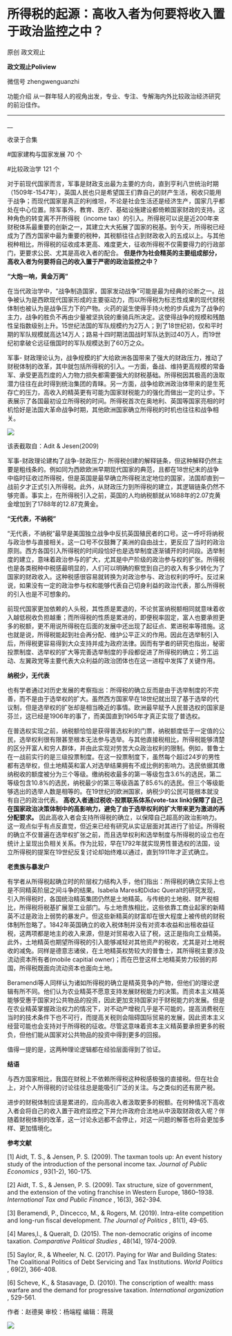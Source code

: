 

#  所得税的起源：高收入者为何要将收入置于政治监控之中？

原创 政文观止 

**政文观止Poliview** 

微信号 zhengwenguanzhi

功能介绍 从一群年轻人的视角出发，专业、专注、专解海内外比较政治经济研究的前沿佳作。

____

__

收录于合集

#国家建构与国家发展 70 个

#比较政治学 121 个

对于前现代国家而言，军事是财政支出最为主要的方向，直到亨利八世统治时期（1509年-1547年），英国人民也只是希望国王们靠自己的财产生活，税收只能用于战争；而现代国家是真正的利维坦，不论是社会生活还是经济生产，国家几乎都处在中心位置。除军事外，教育、医疗、基础设施建设都倚赖国家财政的支持。这种角色的转变离不开所得税（income
tax）的引入。所得税可以说是近200年来财税体系最重要的创新之一，其建立大大拓展了国家的税基。到今天，所得税已经成为了西方国家中最为重要的税种，其税额往往占到财政收入的五成以上。与其他税种相比，所得税的征收成本更高、难度更大，征收所得税不仅需要得力的行政部门，更要求公民、尤其是高收入者的配合。
**但是作为社会精英的主要组成部分，高收入者为何要将自己的收入置于严密的政治监控之中？**

  

 **“大炮一响，黄金万两”**

在当代政治学中，“战争制造国家，国家发动战争”可能是最为经典的论断之一。战争被认为是西欧现代国家形成的主要驱动力，而以所得税为标志性成果的现代财税体制也被认为是战争压力下的产物。火药的诞生使得手持火枪的步兵成为了战争的主力，战争的胜负不再由少量被坚执锐的重骑兵所决定。这使得战争的规模和残酷性呈指数级别上升。15世纪法国的军队规模约为2万人；到了18世纪初，仅和平时期的军队规模就高达14万人；路易十四时期法国战时军队达到过40万人，而19世纪初拿破仑远征俄国时的军队规模达到了60万之众。

  

军事-
财政理论认为，战争规模的扩大给欧洲各国带来了强大的财政压力，推动了财税体制的改革，其中就包括所得税的引入。一方面，备战、维持更高规模的常备军、承受更高烈度的人力物力损失都需要强大的财税基础。所得税因其极高的汲取潜力往往在此时得到统治集团的青睐。另一方面，战争给欧洲政治体带来的是生死存亡的压力，高收入的精英更有可能为国家财税能力的强化而做出一定的让步。下表展示了各国最初设立所得税的时间。所得税首次在奥地利、英国等国家亮相的时机恰好是法国大革命战争时期，其他欧洲国家确立所得税的时机也往往和战争相关。

![](images/147/2.png)

该表截取自：Adit & Jesen(2009)

  

军事-财政理论建构了战争-财政压力-
所得税创建的解释链条，但这种解释仍然主要是粗线条的。例如同为西欧欧洲早期现代国家的典范，且都在18世纪末的战争中临时征收过所得税，但是英国是最早确立所得税法定地位的国家，法国却直到一战前夕才正式引入所得税。此外，从财政压力到所得税的建立，其逻辑链条仍然不够完善。事实上，在所得税引入之前，英国的人均纳税额就从1688年的2.07克黄金增加到了1788年的12.87克黄金。

  

 **“无代表，不纳税”**  

“无代表，不纳税”最早是美国独立战争中反抗英国殖民者的口号。这一呼吁将纳税与政治参与直接相关。这一口号不仅鼓舞了美洲的自由战士，更反应了当时的政治原则。西方各国引入所得税的时间段恰好也是选举制度逐渐铺开的时间段。选举制度的建立，意味着政治参与的扩大，尤其是中产阶级的政治参与权的扩张。所得税也是各类税种中税感最明显的，人们可以明确的察觉到自己的收入有多少转化为了国家的财政收入。这种税感很容易就转换为对政治参与、政治权利的呼吁。反过来说，如果没有一定的政治参与权和能够代表自己切身利益的政治代表，那么所得税的引入也是不可想象的。

  

前现代国家更加依赖的人头税，其性质是累退的，不论贫富纳税额相同就意味着收入越低税收负担越重；而所得税的性质是累进的，即便税率固定，富人也要承担更多的税额，更不用说所得税在后面的发展中还出现了起征点、累进税率等措施。这也就是说，所得税能起到社会再分配、维护公平正义的作用。因此在选举制引入后，所得税更容易得到大众支持并成为政府法律。因而有学者的研究也指出，秘密投票制度、选举权的扩大等完善选举制度的手段都促进了所得税的确立；劳工运动、左翼政党等主要代表大众利益的政治团体也在这一进程中发挥了关键作用。

  

 **纳税少，无代表**

也有学者通过对历史发展的考察指出：所得税的确立反而是由于选举制度的不完善，而不是由于选举权的扩大。虽然西方国家早在18世纪就出现了基于选举的代议制，但是选举权的扩张却是相当晚近的事情。欧洲最早赋予人民普选权的国家是芬兰，这已经是1906年的事了，而美国直到1965年才真正实现了普选权。

  

在普选权实现之前，纳税额恰恰是获得普选权利的门票，纳税额度低于一定值的公民，选举权利很有限甚至根本无法参与选举。与其他直接税相比，所得税能够清楚的区分开富人和穷人群体，并由此实现对劳苦大众政治权利的限制。例如，普鲁士在一战前实行的是三级投票制度。在这一投票制度下，虽然每个超过24岁的男性都有选举权，但土地精英和富人对选举结果拥有不成比例的影响力。选民依据其缴纳税收的额度被分为三个等级。缴纳税收最多的第一等级包含3.6%的选民，第二等级包含10.8%的选民，纳税最少的第三等级涵盖了85.6%的选民。但三个等级能够选出的选举人数是相等的。在19世纪的欧洲国家，纳税少的公民可能根本就没有自己的政治代表。
**高收入者通过税收-投票联系体系(vote-tax
link)保障了自己在国家政治决策体制中的高影响力，避免了由于选举权利的扩大带来更为激进的再分配要求。**
因此高收入者会支持所得税的确立，以保障自己超高的政治影响力。这一观点似乎有点反直觉，但近来已经有研究从实证层面对其进行了验证。所得税的确立不仅普遍在选举权扩张之前，而且选举权利和选举制度与所得税的设立也在统计上呈现出负相关关系。作为比较，早在1792年就实现男性普选权的法国，设立所得税的提案在19世纪反复讨论却始终难以通过，直到1911年才正式确立。

  

 **老贵族与暴发户**

有学者从所得税起确立时的阶层权力结构入手，他们指出：所得税的确立实际上也是不同精英阶层之间斗争的结果。Isabela Mares和Didac
Queralt的研究发现，引入所得税时，各国统治精英集团仍然是土地精英。与传统的土地税、财产税相比，所得税将税基扩展至工业部门。与土地贵族相比，这些依靠工商业起家的新精英不过是政治上弱势的暴发户。但这些新精英的财富却在很大程度上被传统的财税体制所忽略了。1842年英国确立的收入税体制并没有对资本收益和出租收益征税，这两项都是地主的收入来源，但是对贸易收入征了税，这正是指向工业精英。此外，土地精英也期望所得税的引入能够减轻对其他资产的税收，尤其是对土地税收的减免。同样是德意志诸侯，在土地精英权势较大的普鲁士，其所得税主要涉及流动资本所有者(mobile
capitial owner)；而在巴登这样土地精英势力较弱的邦国，所得税既面向流动资本也面向土地。

  

Beramendi等人同样认为诸如所得税的确立是精英竞争的产物，但他们的理论逻辑有所不同。他们认为农业精英不愿意支持发展财税能力的决策。而资本主义精英能够受惠于国家对公共物品的投资，因此更加支持国家对于财税能力的发展。但是在农业精英掌握政治权力的情况下，对不动产增税几乎是不可能的，提高消费税在当时的技术条件下也不可行，而提高关税则会阻碍国际贸易的发展，因此资本主义经营可能也会支持对于所得税的征收。尽管这意味着资本主义精英要承担更多的税负，但他们能从国家对公共物品的投资中得到更多的回报。

  

值得一提的是，这两种理论逻辑都在经验层面得到了验证。

  

 **结语**

与西方国家相比，我国在财税上不依赖所得税这种税感极强的直接税。但在社会上，对个人所得税的讨论往往总是能吸引广泛的关注。与之类似的还有房产税。

  

进步的财税体制应该是累进的，应向高收入者汲取更多的税额。在何种情况下高收入者会将自己的收入置于政府监控之下并允许政府合法地从中汲取财政收入呢？伴随着财税体制的改革，这一讨论永远都不会停止，对这一问题的解答也将会更加多样、更加情境化。

  

 **参考文献**

[1] Aidt, T. S., & Jensen, P. S. (2009). The taxman tools up: An event history
study of the introduction of the personal income tax. _Journal of Public
Economics_ , 93(1-2), 160-175.

  

[2] Aidt, T. S., & Jensen, P. S. (2009). Tax structure, size of government,
and the extension of the voting franchise in Western Europe, 1860–1938.
_International Tax and Public Finance_ , 16(3), 362-394.

  

[3] Beramendi, P., Dincecco, M., & Rogers, M. (2019). Intra-elite competition
and long-run fiscal development. _The Journal of Politics_ , 81(1), 49-65.

  

[4] Mares,I., & Queralt, D. (2015). The non-democratic origins of income
taxation. _Comparative Political Studies_ , 48(14), 1974-2009.

  

[5] Saylor, R., & Wheeler, N. C. (2017). Paying for War and Building States:
The Coalitional Politics of Debt Servicing and Tax Institutions. _World
Politics_ , 69(2), 366-408.

  

[6] Scheve, K., & Stasavage, D. (2010). The conscription of wealth: mass
warfare and the demand for progressive taxation. _International organization_
, 529-561.

作者：赵德昊 审校：杨端程 编辑：蒋晟

  

![](images/147/3.jpeg)

  


